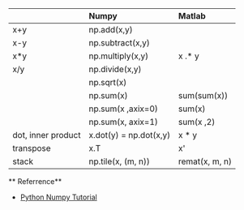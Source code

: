 |  | Numpy | Matlab |
| :--- | :--- | :--- |
| x+y | np.add\(x,y\) |  |
| x-y | np.subtract\(x,y\) |  |
| x\*y | np.multiply\(x,y\) | x .\* y |
| x/y | np.divide\(x,y\) |  |
|  | np.sqrt\(x\) |  |
|  | np.sum\(x\) | sum\(sum\(x\)\) |
|  | np.sum\(x ,axix=0\) | sum\(x\) |
|  | np.sum\(x, axix=1\) | sum\(x ,2\) |
| dot, inner product | x.dot\(y\) = np.dot\(x,y\) | x \* y |
| transpose | x.T | x' |
| stack | np.tile\(x, \(m, n\)\) | remat\(x, m, n\) |



** Referrence**

* [Python Numpy Tutorial](http://cs231n.github.io/python-numpy-tutorial/#numpy-broadcasting)



